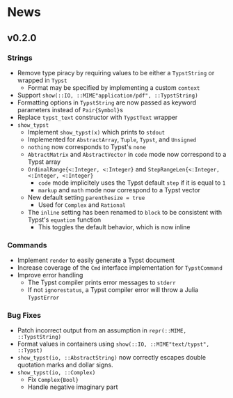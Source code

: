 
# News

## v0.2.0

### Strings

- Remove type piracy by requiring values to be either a `TypstString` or wrapped in `Typst`
    - Format may be specified by implementing a custom `context`
- Support `show(::IO, ::MIME"application/pdf", ::TypstString)`
- Formatting options in `TypstString` are now passed as keyword parameters instead of `Pair{Symbol}`s
- Replace `typst_text` constructor with `TypstText` wrapper
- `show_typst`
    - Implement `show_typst(x)` which prints to `stdout`
    - Implemented for `AbstractArray`, `Tuple`, `Typst`, and `Unsigned`
    - `nothing` now corresponds to Typst's `none`
    - `AbtractMatrix` and `AbstractVector` in `code` mode now correspond to a Typst array
    - `OrdinalRange{<:Integer, <:Integer}` and `StepRangeLen{<:Integer, <:Integer, <:Integer}`
        - `code` mode implicitely uses the Typst default `step` if it is equal to `1`
        - `markup` and `math` mode now correspond to a Typst vector
    - New default setting `parenthesize = true`
        - Used for `Complex` and `Rational`
    - The `inline` setting has been renamed to `block` to be consistent with Typst's `equation` function
        - This toggles the default behavior, which is now inline

### Commands

- Implement `render` to easily generate a Typst document
- Increase coverage of the `Cmd` interface implementation for `TypstCommand`
- Improve error handling
    - The Typst compiler prints error messages to `stderr`
    - If not `ignorestatus`, a Typst compiler error will throw a Julia `TypstError`

### Bug Fixes

- Patch incorrect output from an assumption in `repr(::MIME, ::TypstString)`
- Format values in containers using `show(::IO, ::MIME"text/typst", ::Typst)`
- `show_typst(io, ::AbstractString)` now correctly escapes double quotation marks and dollar signs.
- `show_typst(io, ::Complex)`
    - Fix `Complex{Bool}`
    - Handle negative imaginary part
